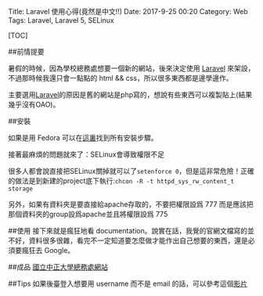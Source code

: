 Title: Laravel 使用心得(竟然是中文!!)
Date: 2017-9-25 00:20
Category: Web
Tags: Laravel, Laravel 5, SELinux

[TOC]

##前情提要

暑假的時候，因為學校總務處想要一個新的網站，後來決定使用  [Laravel](https://laravel.com/) 來架設，不過那時候我還只會一點點的 html && css，所以很多東西都是邊學邊作。

主要選用[Laravel](https://laravel.com/)的原因是舊的網站是php寫的，想說有些東西可以複製貼上(結果幾乎沒有OAO)。

##安裝

如果是用 Fedora 可以在[這裏](https://developer.fedoraproject.org/start/sw/web-app/laravel5.html)找到所有安裝步驟。

接著最麻煩的問題就來了：SELinux會導致權限不足

很多人都會說直接把SELinux關掉就可以了`setenforce 0`，但是這非常危險！正確的做法是到新建的project底下執行:`chcon -R -t httpd_sys_rw_content_t storage`

另外，如果有資料夾是要直接給apache存取的，不要把權限設爲 777 而是應該把那個資料夾的group設爲apache並且將權限設爲 775

##使用
接下來就是瘋狂地看 documentation。說實在話，我覺的官網文檔寫的並不好，資料很多很雜，看完不一定知道要怎麼做才能作出自己想要的東西，還是必須要瘋狂去 Google。

##成品
[國立中正大學總務處網站](https://affairs.ccu.edu.tw/)

##Tips
如果後臺登入想要用 username 而不是 email 的話，可以參考這個[影片](https://www.youtube.com/watch?v=jAJZO3LurOU&lc=z13rungrysiav1pfn23pujoxhmr4i12tm.1480351316314888)
